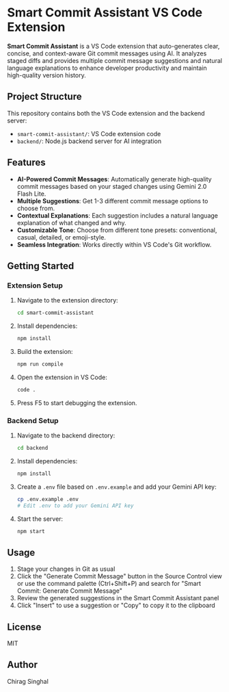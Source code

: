 # Smart Commit Assistant VS Code Extension

**Smart Commit Assistant** is a VS Code extension that auto-generates clear, concise, and context-aware Git commit messages using AI. It analyzes staged diffs and provides multiple commit message suggestions and natural language explanations to enhance developer productivity and maintain high-quality version history.

## Project Structure

This repository contains both the VS Code extension and the backend server:

-   `smart-commit-assistant/`: VS Code extension code
-   `backend/`: Node.js backend server for AI integration

## Features

-   **AI-Powered Commit Messages**: Automatically generate high-quality commit messages based on your staged changes using Gemini 2.0 Flash Lite.
-   **Multiple Suggestions**: Get 1-3 different commit message options to choose from.
-   **Contextual Explanations**: Each suggestion includes a natural language explanation of what changed and why.
-   **Customizable Tone**: Choose from different tone presets: conventional, casual, detailed, or emoji-style.
-   **Seamless Integration**: Works directly within VS Code's Git workflow.

## Getting Started

### Extension Setup

1. Navigate to the extension directory:

    ```bash
    cd smart-commit-assistant
    ```

2. Install dependencies:

    ```bash
    npm install
    ```

3. Build the extension:

    ```bash
    npm run compile
    ```

4. Open the extension in VS Code:

    ```bash
    code .
    ```

5. Press F5 to start debugging the extension.

### Backend Setup

1. Navigate to the backend directory:

    ```bash
    cd backend
    ```

2. Install dependencies:

    ```bash
    npm install
    ```

3. Create a `.env` file based on `.env.example` and add your Gemini API key:

    ```bash
    cp .env.example .env
    # Edit .env to add your Gemini API key
    ```

4. Start the server:
    ```bash
    npm start
    ```

## Usage

1. Stage your changes in Git as usual
2. Click the "Generate Commit Message" button in the Source Control view or use the command palette (Ctrl+Shift+P) and search for "Smart Commit: Generate Commit Message"
3. Review the generated suggestions in the Smart Commit Assistant panel
4. Click "Insert" to use a suggestion or "Copy" to copy it to the clipboard

## License

MIT

## Author

Chirag Singhal
